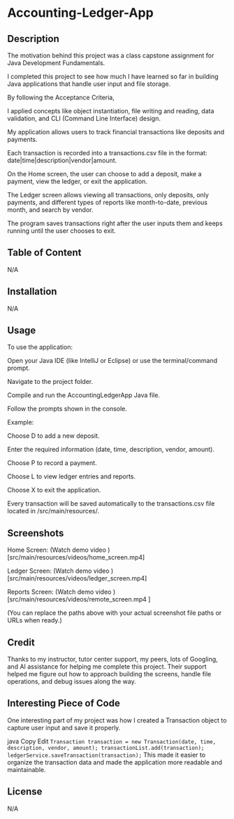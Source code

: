 # Accounting-Ledger-App
## Description
The motivation behind this project was a class capstone assignment for Java Development Fundamentals.

I completed this project to see how much I have learned so far in building Java applications that handle user input and file storage.

By following the Acceptance Criteria,

I applied concepts like object instantiation, file writing and reading, data validation, and CLI (Command Line Interface) design.

My application allows users to track financial transactions like deposits and payments.

Each transaction is recorded into a transactions.csv file in the format: date|time|description|vendor|amount.

On the Home screen, the user can choose to add a deposit, make a payment, view the ledger, or exit the application.

The Ledger screen allows viewing all transactions, only deposits, only payments, and different types of reports like month-to-date, previous month, and search by vendor.

The program saves transactions right after the user inputs them and keeps running until the user chooses to exit.

## Table of Content
N/A

## Installation
N/A

## Usage
To use the application:

Open your Java IDE (like IntelliJ or Eclipse) or use the terminal/command prompt.

Navigate to the project folder.

Compile and run the AccountingLedgerApp Java file.

Follow the prompts shown in the console.

Example:

Choose D to add a new deposit.

Enter the required information (date, time, description, vendor, amount).

Choose P to record a payment.

Choose L to view ledger entries and reports.

Choose X to exit the application.

Every transaction will be saved automatically to the transactions.csv file located in /src/main/resources/.

## Screenshots
Home Screen:
(Watch demo video ) [src/main/resources/videos/home_screen.mp4]

Ledger Screen:
(Watch demo video ) [src/main/resources/videos/ledger_screen.mp4]

Reports Screen:
(Watch demo video ) [src/main/resources/videos/remote_screen.mp4 ]

(You can replace the paths above with your actual screenshot file paths or URLs when ready.)

## Credit
Thanks to my instructor, tutor center support, my peers, lots of Googling, and AI assistance for helping me complete this project. Their support helped me figure out how to approach building the screens, handle file operations, and debug issues along the way.

## Interesting Piece of Code
One interesting part of my project was how I created a Transaction object to capture user input and save it properly.

java
Copy
Edit
`Transaction transaction = new Transaction(date, time, description, vendor, amount);
transactionList.add(transaction);
ledgerService.saveTransaction(transaction);`
This made it easier to organize the transaction data and made the application more readable and maintainable.

## License
N/A
